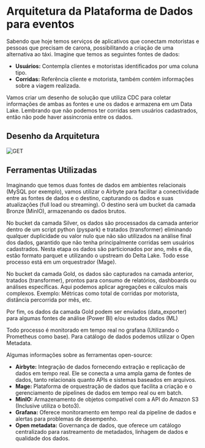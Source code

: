 # Arquitetura da Plataforma de Dados para eventos

Sabendo que hoje temos serviços de aplicativos que conectam motoristas e pessoas que precisam de carona, possibilitando a criação de uma alternativa ao táxi. Imagine que temos as seguintes fontes de dados:

- **Usuários:** Contempla clientes e motoristas identificados por uma coluna tipo.
- **Corridas:** Referência cliente e motorista, também contém informações sobre a viagem realizada.

Vamos criar um desenho de solução que utiliza CDC para coletar informações de ambas as fontes e une os dados e armazena em um Data Lake.
Lembrando que não podemos ter corridas sem usuários cadastrados, então não pode haver assincronia entre os dados.

## Desenho da Arquitetura

 ![GET](image/main_mage.png)
 
## Ferramentas Utilizadas

Imaginando que temos duas fontes de dados em ambientes relacionais (MySQL por exemplo), vamos utilizar o Airbyte para facilitar a conectividade entre as fontes de dados e o destino, capturando os dados e suas atualizações (full load ou streaming). O destino será um bucket da camada Bronze (MinIO), armazenando os dados brutos.

No bucket da camada Silver, os dados são processados da camada anterior dentro de um script python (pyspark) e tratados (transformer) eliminando qualquer duplicidade ou valor nulo que não são utilizados na análise final dos dados, garantido que não tenha principalmente corridas sem usuários cadastrados. Nesta etapa os dados são particionados por ano, mês e dia, estão formato parquet e utilizando o upstream do Delta Lake. Todo esse processo está em um orquestrador (Mage).

No bucket da camada Gold, os dados são capturados na camada anterior, tratados (transformer), prontos para consumo de relatórios, dashboards ou análises específicas. Aqui podemos aplicar agregações e cálculos mais complexos. Exemplo: Métricas como total de corridas por motorista, distância percorrida por mês, etc.

Por fim, os dados da camada Gold podem ser enviados (data_exporter) para algumas fontes de análise (Power BI) e/ou estudos dados (ML)

Todo processo é monitorado em tempo real no grafana (Utilizando o Prometheus como base). Para catálogo de dados podemos utilizar o Open Metadata.

Algumas informações sobre as ferramentas open-source:
- **Airbyte:** Integração de dados fornecendo extração e replicação de dados em tempo real. Ele se conecta a uma ampla gama de fontes de dados, tanto relacionais quanto APIs e sistemas baseados em arquivos.
- **Mage:** Plataforma de orquestração de dados que facilita a criação e o gerenciamento de pipelines de dados em tempo real ou em batch.
- **MinIO:** Armazenamento de objetos compatível com a API do Amazon S3 (Inclusive utiliza o boto3).
- **Grafana:** Oferece monitoramento em tempo real da pipeline de dados e alertas para problemas de desempenho.
- **Open metadata:** Governança de dados, que oferece um catálogo centralizado para rastreamento de metadados, linhagem de dados e qualidade dos dados.



